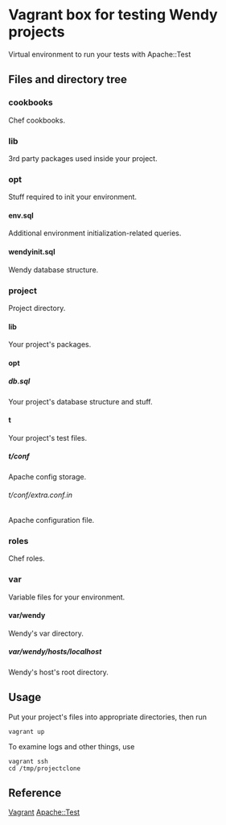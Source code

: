 Vagrant box for testing Wendy projects
======================================

Virtual environment to run your tests with Apache::Test

Files and directory tree
------------------------

### cookbooks

Chef cookbooks.

### lib

3rd party packages used inside your project.

### opt

Stuff required to init your environment.

#### env.sql

Additional environment initialization-related queries.

#### wendyinit.sql

Wendy database structure.

### project

Project directory.

#### lib

Your project's packages.

#### opt

##### db.sql

Your project's database structure and stuff.

#### t

Your project's test files.

##### t/conf

Apache config storage.

###### t/conf/extra.conf.in

Apache configuration file.

### roles

Chef roles.

### var

Variable files for your environment.

#### var/wendy

Wendy's var directory.

##### var/wendy/hosts/localhost

Wendy's host's root directory.

Usage
-----

Put your project's files into appropriate directories, then run

	vagrant up

To examine logs and other things, use

	vagrant ssh
	cd /tmp/projectclone

Reference
---------

[Vagrant](http://vagrantup.com/)
[Apache::Test](http://perl.apache.org/docs/general/testing/testing.html)

